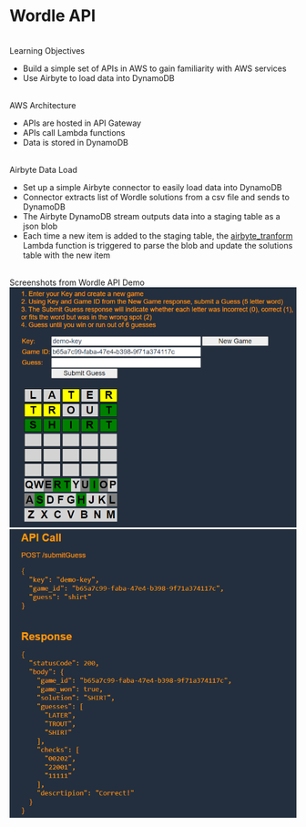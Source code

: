 # Wordle API
<br> Learning Objectives
- Build a simple set of APIs in AWS to gain familiarity with AWS services
- Use Airbyte to load data into DynamoDB

<br> AWS Architecture
- APIs are hosted in API Gateway
- APIs call Lambda functions
- Data is stored in DynamoDB

<br> Airbyte Data Load
- Set up a simple Airbyte connector to easily load data into DynamoDB
- Connector extracts list of Wordle solutions from a csv file and sends to DynamoDB
- The Airbyte DynamoDB stream outputs data into a staging table as a json blob 
- Each time a new item is added to the staging table, the [airbyte_tranform](https://github.com/MichaelStinson/Wordle-API/blob/main/lambda/transform_airbyte_lambda_trigger.py) Lambda function is triggered to parse the blob and update the solutions table with the new item

<br> Screenshots from Wordle API Demo
![Screenshot](img/screenshot1.png)
![Screenshot](img/screenshot2.png)

